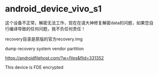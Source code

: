 # android_device_vivo_s1
这个设备不正常，解密无法工作，现在在请大神修复解密data的问题，如果您自行编译导致的任何问题，我不负任何责任！

recovery目录是原版的官方recovery.img

dump recovery system vendor partition

https://androidfilehost.com/?w=files&flid=331352

This device is FDE encrypted
